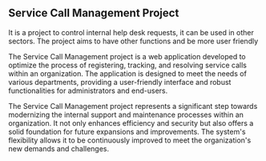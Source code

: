 ## Service Call Management Project

It is a project to control internal help desk requests, it can be used in other sectors.
The project aims to have other functions and be more user friendly

The Service Call Management project is a web application developed to optimize the process of registering, tracking, and resolving service calls within an organization. The application is designed to meet the needs of various departments, providing a user-friendly interface and robust functionalities for administrators and end-users.

The Service Call Management project represents a significant step towards modernizing the internal support and maintenance processes within an organization. It not only enhances efficiency and security but also offers a solid foundation for future expansions and improvements. The system's flexibility allows it to be continuously improved to meet the organization's new demands and challenges.
